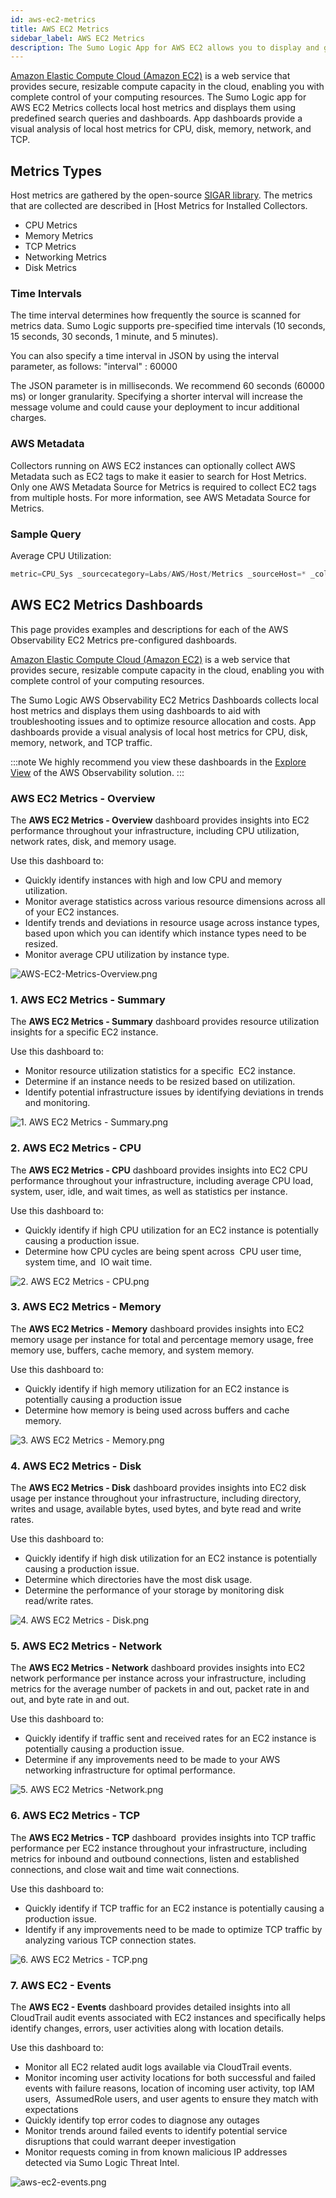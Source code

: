 ```yaml
---
id: aws-ec2-metrics
title: AWS EC2 Metrics
sidebar_label: AWS EC2 Metrics
description: The Sumo Logic App for AWS EC2 allows you to display and gain insight about your EC2 instance metrics (CloudWatch) for cpu, disk, network, EBS and Health Status Check.
---
```


[Amazon Elastic Compute Cloud (Amazon EC2)](https://aws.amazon.com/ec2/) is a web service that provides secure, resizable compute capacity in the cloud, enabling you with complete control of your computing resources. The Sumo Logic app for AWS EC2 Metrics collects local host metrics and displays them using predefined search queries and dashboards. App dashboards provide a visual analysis of local host metrics for CPU, disk, memory, network, and TCP.

## Metrics Types 

Host metrics are gathered by the open-source [SIGAR library](https://github.com/hyperic/sigar). The metrics that are collected are described in [Host Metrics for Installed Collectors.

* CPU Metrics
* Memory Metrics
* TCP Metrics
* Networking Metrics
* Disk Metrics

### Time Intervals

The time interval determines how frequently the source is scanned for metrics data. Sumo Logic supports pre-specified time intervals (10 seconds, 15 seconds, 30 seconds, 1 minute, and 5 minutes).

You can also specify a time interval in JSON by using the interval parameter, as follows: "interval" : 60000

The JSON parameter is in milliseconds. We recommend 60 seconds (60000 ms) or longer granularity. Specifying a shorter interval will increase the message volume and could cause your deployment to incur additional charges.

### AWS Metadata

Collectors running on AWS EC2 instances can optionally collect AWS Metadata such as EC2 tags to make it easier to search for Host Metrics.  Only one AWS Metadata Source for Metrics is required to collect EC2 tags from multiple hosts. For more information, see AWS Metadata Source for Metrics.

### Sample Query 

Average CPU Utilization:

```sql
metric=CPU_Sys _sourcecategory=Labs/AWS/Host/Metrics _sourceHost=* _collector=* _source = * account=* region=* instancetype=* namespace=hostmetrics instanceid=* | avg
```

## AWS EC2 Metrics Dashboards

This page provides examples and descriptions for each of the AWS Observability EC2 Metrics pre-configured dashboards.

[Amazon Elastic Compute Cloud (Amazon EC2)](https://aws.amazon.com/ec2/) is a web service that provides secure, resizable compute capacity in the cloud, enabling you with complete control of your computing resources.

The Sumo Logic AWS Observability EC2 Metrics Dashboards collects local host metrics and displays them using dashboards to aid with troubleshooting issues and to optimize resource allocation and costs. App dashboards provide a visual analysis of local host metrics for CPU, disk, memory, network, and TCP traffic.

:::note
We highly recommend you view these dashboards in the [Explore View](../deploy-use-aws-observability/view-dashboards.md) of the AWS Observability solution.
:::

### AWS EC2 Metrics - Overview

The **AWS EC2 Metrics - Overview** dashboard provides insights into EC2 performance throughout your infrastructure, including CPU utilization, network rates, disk, and memory usage.

Use this dashboard to:

* Quickly identify instances with high and low CPU and memory utilization.
* Monitor average statistics across various resource dimensions across all of your EC2 instances.
* Identify trends and deviations in resource usage across instance types, based upon which you can identify which instance types need to be resized.
* Monitor average CPU utilization by instance type.

![AWS-EC2-Metrics-Overview.png](/img/observability/AWS-EC2-Metrics-Overview.png)

### 1. AWS EC2 Metrics - Summary

The **AWS EC2 Metrics - Summary** dashboard provides resource utilization insights for a specific EC2 instance.

Use this dashboard to:

* Monitor resource utilization statistics for a specific  EC2 instance.
* Determine if an instance needs to be resized based on utilization.
* Identify potential infrastructure issues by identifying deviations in trends and monitoring.

![1. AWS EC2 Metrics - Summary.png](/img/observability/ec2metrics1.png)

### 2. AWS EC2 Metrics - CPU

The **AWS EC2 Metrics - CPU** dashboard provides insights into EC2 CPU
performance throughout your infrastructure, including average CPU load,
system, user, idle, and wait times, as well as statistics per instance. 

Use this dashboard to:

* Quickly identify if high CPU utilization for an EC2 instance is potentially causing a production issue.
* Determine how CPU cycles are being spent across  CPU user time, system time, and  IO wait time.

![2. AWS EC2 Metrics - CPU.png](/img/observability/ec2metrics2.png)

### 3. AWS EC2 Metrics - Memory

The **AWS EC2 Metrics - Memory** dashboard provides insights into EC2
memory usage per instance for total and percentage memory usage, free
memory use, buffers, cache memory, and system memory.

Use this dashboard to:

* Quickly identify if high memory utilization for an EC2 instance is potentially causing a production issue
* Determine how memory is being used across buffers and cache memory.

![3. AWS EC2 Metrics - Memory.png](/img/observability/ec2metrics3.png)

### 4. AWS EC2 Metrics - Disk

The **AWS EC2 Metrics - Disk** dashboard provides insights into EC2 disk
usage per instance throughout your infrastructure, including directory,
writes and usage, available bytes, used bytes, and byte read and write
rates.

Use this dashboard to:

* Quickly identify if high disk utilization for an EC2 instance is potentially causing a production issue.
* Determine which directories have the most disk usage. 
* Determine the performance of your storage by monitoring disk read/write rates.

![4. AWS EC2 Metrics - Disk.png](/img/observability/ec2metrics4.png)

### 5. AWS EC2 Metrics - Network

The **AWS EC2 Metrics - Network** dashboard provides insights into EC2
network performance per instance across your infrastructure, including
metrics for the average number of packets in and out, packet rate in and
out, and byte rate in and out.

Use this dashboard to:

* Quickly identify if traffic sent and received rates for an EC2 instance is potentially causing a production issue.
* Determine if any improvements need to be made to your AWS networking infrastructure for optimal performance.

![5. AWS EC2 Metrics -Network.png](/img/observability/ec2metrics5.png)

### 6. AWS EC2 Metrics - TCP

The **AWS EC2 Metrics - TCP** dashboard  provides insights into TCP
traffic performance per EC2 instance throughout your infrastructure,
including metrics for inbound and outbound connections, listen and
established connections, and close wait and time wait connections.

Use this dashboard to:

* Quickly identify if TCP traffic for an EC2 instance is potentially causing a production issue.
* Identify if any improvements need to be made to optimize TCP traffic by analyzing various TCP connection states.

![6. AWS EC2 Metrics - TCP.png](/img/observability/ec2metrics6.png)

### 7. AWS EC2 - Events

The **AWS EC2 - Events** dashboard provides detailed insights into all
CloudTrail audit events associated with EC2 instances and specifically
helps identify changes, errors, user activities along with location
details.

Use this dashboard to:

* Monitor all EC2 related audit logs available via CloudTrail events.
* Monitor incoming user activity locations for both successful and failed events with failure reasons, location of incoming user activity, top IAM users,  AssumedRole users, and user agents to ensure they match with expectations
* Quickly identify top error codes to diagnose any outages
* Monitor trends around failed events to identify potential service disruptions that could warrant deeper investigation
* Monitor requests coming in from known malicious IP addresses detected via Sumo Logic Threat Intel.

![aws-ec2-events.png](/img/observability/ec2metrics7.png)
